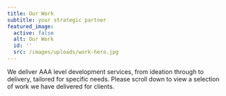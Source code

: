```yaml
---
title: Our Work
subtitle: your strategic partner
featured_image:
  active: false
  alt: Our Work
  id: ''
  src: /images/uploads/work-hero.jpg
---
```

We deliver AAA level development services, from ideation through to delivery, tailored for specific needs. Please scroll down to view a selection of work we have delivered for clients.
